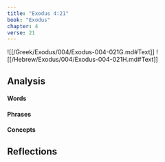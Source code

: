 ```yaml
---
title: "Exodus 4:21"
book: "Exodus"
chapter: 4
verse: 21
---
```

![[/Greek/Exodus/004/Exodus-004-021G.md#Text]]
![[/Hebrew/Exodus/004/Exodus-004-021H.md#Text]]

## Analysis

#### Words

#### Phrases

#### Concepts

## Reflections
